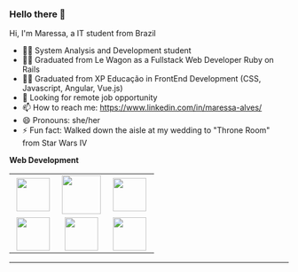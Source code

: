 ### Hello there 👋
Hi, I'm Maressa, a IT student from Brazil

- 👨‍💻 System Analysis and Development student
- 👨‍💻 Graduated from Le Wagon as a Fullstack Web Developer Ruby on Rails
- 👨‍💻 Graduated from XP Educação in FrontEnd Development (CSS, Javascript, Angular, Vue.js)
- 🔭 Looking for remote job opportunity
- 📫 How to reach me: https://www.linkedin.com/in/maressa-alves/
- 😄 Pronouns: she/her
- ⚡ Fun fact: Walked down the aisle at my wedding to "Throne Room" from Star Wars IV



**Web Development**
<table>
<tbody>
 <tr>
<td align="center" width="33%">
<img height=60px src="https://www.vectorlogo.zone/logos/w3_html5/w3_html5-ar21.svg"> 
</td>

<td align="center" width="33%">
<img height=70px src="https://1000logos.net/wp-content/uploads/2020/09/CSS-Logo.png"> 
</td>

<td align="center" width="33%">
<img height=60px src="https://www.vectorlogo.zone/logos/getbootstrap/getbootstrap-ar21.svg"> 
</td>

</tr>

 <tr>
<td align="center" width="33%">
<img height=60px src="https://www.vectorlogo.zone/logos/javascript/javascript-ar21.svg"> 
</td>

<td align="center" width="33%">
<img height=60px src="https://www.vectorlogo.zone/logos/postgresql/postgresql-ar21.svg"> 
</td>

<td align="center" width="33%">
<img height=60px src="https://www.vectorlogo.zone/logos/mysql/mysql-ar21.svg"> 
</td>

</tr>

</tbody>
</table>

<hr>

